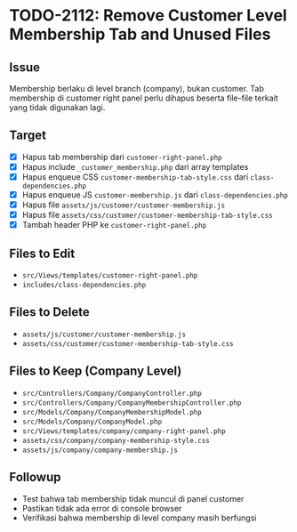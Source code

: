 # TODO-2112: Remove Customer Level Membership Tab and Unused Files

## Issue
Membership berlaku di level branch (company), bukan customer. Tab membership di customer right panel perlu dihapus beserta file-file terkait yang tidak digunakan lagi.

## Target
- [x] Hapus tab membership dari `customer-right-panel.php`
- [x] Hapus include `_customer_membership.php` dari array templates
- [x] Hapus enqueue CSS `customer-membership-tab-style.css` dari `class-dependencies.php`
- [x] Hapus enqueue JS `customer-membership.js` dari `class-dependencies.php`
- [x] Hapus file `assets/js/customer/customer-membership.js`
- [x] Hapus file `assets/css/customer/customer-membership-tab-style.css`
- [x] Tambah header PHP ke `customer-right-panel.php`

## Files to Edit
- `src/Views/templates/customer-right-panel.php`
- `includes/class-dependencies.php`

## Files to Delete
- `assets/js/customer/customer-membership.js`
- `assets/css/customer/customer-membership-tab-style.css`

## Files to Keep (Company Level)
- `src/Controllers/Company/CompanyController.php`
- `src/Controllers/Company/CompanyMembershipController.php`
- `src/Models/Company/CompanyMembershipModel.php`
- `src/Models/Company/CompanyModel.php`
- `src/Views/templates/company/company-right-panel.php`
- `assets/css/company/company-membership-style.css`
- `assets/js/company/company-membership.js`

## Followup
- Test bahwa tab membership tidak muncul di panel customer
- Pastikan tidak ada error di console browser
- Verifikasi bahwa membership di level company masih berfungsi
